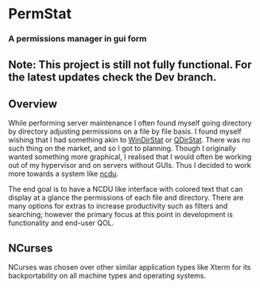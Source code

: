 # PermStat
### A permissions manager in gui form

## Note: This project is still not fully functional. For the latest updates check the Dev branch.

## Overview

While performing server maintenance I often found myself going directory by directory adjusting permissions
on a file by file basis. I found myself wishing that I had something akin to [WinDirStat](https://windirstat.net/) or [QDirStat](https://github.com/shundhammer/qdirstat). There was no such thing on the market, and so I got to planning. Though I originally wanted something more graphical, I realised that I would often be working out of my hypervisor and on servers without GUIs. Thus I decided to work more towards a system like [ncdu](https://dev.yorhel.nl/ncdu). 

The end goal is to have a NCDU like interface with colored text that can display at a glance the permissions of each file and directory. There are many options for extras to increase productivity such as filters and searching; however the primary focus at this point in development is functionality and end-user QOL.


## NCurses

NCurses was chosen over other similar application types like Xterm for its backportability on all machine types and operating systems.
